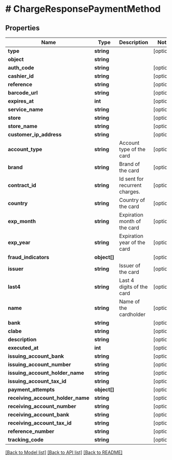 # # ChargeResponsePaymentMethod

## Properties

Name | Type | Description | Notes
------------ | ------------- | ------------- | -------------
**type** | **string** |  | [optional]
**object** | **string** |  |
**auth_code** | **string** |  | [optional]
**cashier_id** | **string** |  | [optional]
**reference** | **string** |  | [optional]
**barcode_url** | **string** |  | [optional]
**expires_at** | **int** |  | [optional]
**service_name** | **string** |  | [optional]
**store** | **string** |  | [optional]
**store_name** | **string** |  | [optional]
**customer_ip_address** | **string** |  | [optional]
**account_type** | **string** | Account type of the card | [optional]
**brand** | **string** | Brand of the card | [optional]
**contract_id** | **string** | Id sent for recurrent charges. | [optional]
**country** | **string** | Country of the card | [optional]
**exp_month** | **string** | Expiration month of the card | [optional]
**exp_year** | **string** | Expiration year of the card | [optional]
**fraud_indicators** | **object[]** |  | [optional]
**issuer** | **string** | Issuer of the card | [optional]
**last4** | **string** | Last 4 digits of the card | [optional]
**name** | **string** | Name of the cardholder | [optional]
**bank** | **string** |  | [optional]
**clabe** | **string** |  | [optional]
**description** | **string** |  | [optional]
**executed_at** | **int** |  | [optional]
**issuing_account_bank** | **string** |  | [optional]
**issuing_account_number** | **string** |  | [optional]
**issuing_account_holder_name** | **string** |  | [optional]
**issuing_account_tax_id** | **string** |  | [optional]
**payment_attempts** | **object[]** |  | [optional]
**receiving_account_holder_name** | **string** |  | [optional]
**receiving_account_number** | **string** |  | [optional]
**receiving_account_bank** | **string** |  | [optional]
**receiving_account_tax_id** | **string** |  | [optional]
**reference_number** | **string** |  | [optional]
**tracking_code** | **string** |  | [optional]

[[Back to Model list]](../../README.md#models) [[Back to API list]](../../README.md#endpoints) [[Back to README]](../../README.md)
